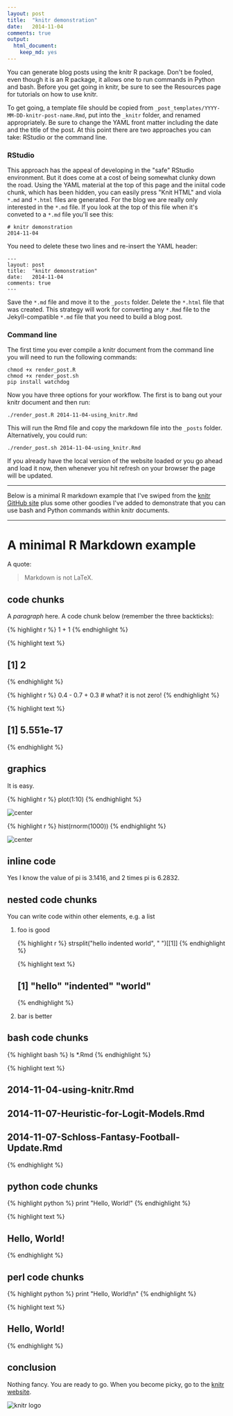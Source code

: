 ```yaml
---
layout: post
title:  "knitr demonstration"
date:   2014-11-04
comments: true
output:
  html_document:
    keep_md: yes
---
```




You can generate blog posts using the knitr R package. Don't be fooled, even
though it is an R package, it allows one to run commands in Python and bash.
Before you get going in knitr, be sure to see the Resources page for tutorials
on how to use knitr.

To get going, a template file should be copied from
`_post_templates/YYYY-MM-DD-knitr-post-name.Rmd`, put into the `_knitr` folder,
and renamed appropriately. Be sure to change the YAML front matter including the
date and the title of the post. At this point there are two approaches you can
take: RStudio or the command line.

### RStudio
This approach has the appeal of developing in the "safe" RStudio environment. But it does come at a cost of being somewhat clunky down the road. Using the YAML material at the top of this page and the iniital code chunk, which has been hidden, you can easily press "Knit HTML" and viola `*.md` and `*.html` files are generated. For the blog we are really only interested in the `*.md` file. If you look at the top of this file when it's conveted to a `*.md` file you'll see this:

    # knitr demonstration
    2014-11-04  

You need to delete these two lines and re-insert the YAML header:

    ---
    layout: post
    title:  "knitr demonstration"
    date:   2014-11-04
    comments: true
    ---

Save the `*.md` file and move it to the `_posts` folder. Delete the `*.html` file that was created. This strategy will work for converting any `*.Rmd` file to the Jekyll-compatible `*.md` file that you need to build a blog post.


### Command line
The first time you ever compile a knitr document from the command line you will need to run the following commands:

    chmod +x render_post.R
    chmod +x render_post.sh
    pip install watchdog

Now you have three options for your workflow. The first is to bang out your knitr
document and then run:

    ./render_post.R 2014-11-04-using_knitr.Rmd

This will run the Rmd file and copy the markdown file into the `_posts` folder.
Alternatively, you could run:

    ./render_post.sh 2014-11-04-using_knitr.Rmd

If you already have the local version of the website loaded or you go ahead and
load it now, then whenever you hit refresh on your browser the page will be
updated.

----

Below is a minimal R markdown example that I've swiped from the [knitr GitHub site](https://github.com/yihui/knitr-examples/raw/master/001-minimal.Rmd) plus
some other goodies I've added to demonstrate that you can use bash and Python
commands within knitr documents.

----

# A minimal R Markdown example

A quote:

> Markdown is not LaTeX.


## code chunks

A _paragraph_ here. A code chunk below (remember the three backticks):


{% highlight r %}
1 + 1
{% endhighlight %}



{% highlight text %}
## [1] 2
{% endhighlight %}



{% highlight r %}
0.4 - 0.7 + 0.3  # what? it is not zero!
{% endhighlight %}



{% highlight text %}
## [1] 5.551e-17
{% endhighlight %}

## graphics

It is easy.


{% highlight r %}
plot(1:10)
{% endhighlight %}

<img src="../figs/unnamed-chunk-21.png" title="center" alt="center" style="display: block; margin: auto;" />

{% highlight r %}
hist(rnorm(1000))
{% endhighlight %}

<img src="../figs/unnamed-chunk-22.png" title="center" alt="center" style="display: block; margin: auto;" />

## inline code

Yes I know the value of pi is 3.1416, and 2 times pi is 6.2832.



## nested code chunks

You can write code within other elements, e.g. a list

1. foo is good
    
    {% highlight r %}
    strsplit("hello indented world", " ")[[1]]
    {% endhighlight %}
    
    
    
    {% highlight text %}
    ## [1] "hello"    "indented" "world"
    {% endhighlight %}
2. bar is better


## bash code chunks

{% highlight bash %}
ls *.Rmd
{% endhighlight %}




{% highlight text %}
## 2014-11-04-using-knitr.Rmd
## 2014-11-07-Heuristic-for-Logit-Models.Rmd
## 2014-11-07-Schloss-Fantasy-Football-Update.Rmd
{% endhighlight %}


## python code chunks

{% highlight python %}
print "Hello, World!"
{% endhighlight %}




{% highlight text %}
## Hello, World!
{% endhighlight %}

## perl code chunks

{% highlight python %}
print "Hello, World!\n"
{% endhighlight %}




{% highlight text %}
## Hello, World!
{% endhighlight %}


## conclusion

Nothing fancy. You are ready to go. When you become picky, go to the [knitr website](http://yihui.name/knitr/).

![knitr logo](http://yihui.name/knitr/images/knit-logo.png)
